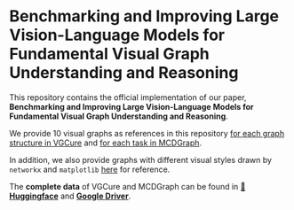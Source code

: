 # Benchmarking and Improving Large Vision-Language Models for Fundamental Visual Graph Understanding and Reasoning
This repository contains the official implementation of our paper, **Benchmarking and Improving Large Vision-Language Models for Fundamental Visual Graph Understanding and Reasoning**.

We provide 10 visual graphs as references in this repository [for each graph structure in VGCure](VGCure/images/) and [for each task in MCDGraph](MCDGraph/images/).

In addition, we also provide graphs with different visual styles drawn by `networkx` and `matplotlib` [here](VGCure/images_networkx/) for reference.

The **complete data** of VGCure and MCDGraph can be found in [**🤗Huggingface**](https://huggingface.co/datasets/AAAndyZ/VGCure) and [**Google Driver**](https://drive.google.com/drive/folders/1WF3KyYTh3flhICzexoqHvV7OzWmxt1aB?usp=sharing).
